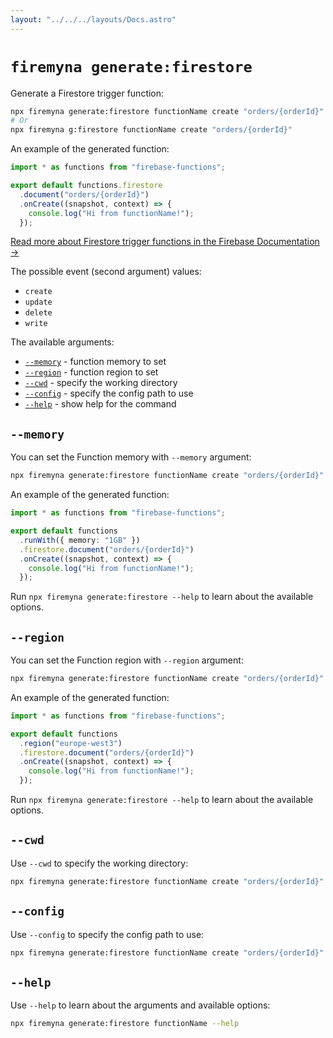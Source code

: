 ```yaml
---
layout: "../../../layouts/Docs.astro"
---
```


# `firemyna generate:firestore`

Generate a Firestore trigger function:

```bash
npx firemyna generate:firestore functionName create "orders/{orderId}"
# Or
npx firemyna g:firestore functionName create "orders/{orderId}"
```

An example of the generated function:

```ts
import * as functions from "firebase-functions";

export default functions.firestore
  .document("orders/{orderId}")
  .onCreate((snapshot, context) => {
    console.log("Hi from functionName!");
  });
```

[Read more about Firestore trigger functions in the Firebase Documentation →](https://firebase.google.com/docs/functions/firestore-events)

The possible event (second argument) values:

- `create`
- `update`
- `delete`
- `write`

The available arguments:

- [`--memory`](#--memory) - function memory to set
- [`--region`](#--region) - function region to set
- [`--cwd`](#--cwd) - specify the working directory
- [`--config`](#--config) - specify the config path to use
- [`--help`](#--help) - show help for the command

## `--memory`

You can set the Function memory with `--memory` argument:

```bash
npx firemyna generate:firestore functionName create "orders/{orderId}" --memory 1GB
```

An example of the generated function:

```ts
import * as functions from "firebase-functions";

export default functions
  .runWith({ memory: "1GB" })
  .firestore.document("orders/{orderId}")
  .onCreate((snapshot, context) => {
    console.log("Hi from functionName!");
  });
```

Run `npx firemyna generate:firestore --help` to learn about the available options.

## `--region`

You can set the Function region with `--region` argument:

```bash
npx firemyna generate:firestore functionName create "orders/{orderId}" --region europe-west3
```

An example of the generated function:

```ts
import * as functions from "firebase-functions";

export default functions
  .region("europe-west3")
  .firestore.document("orders/{orderId}")
  .onCreate((snapshot, context) => {
    console.log("Hi from functionName!");
  });
```

Run `npx firemyna generate:firestore --help` to learn about the available options.

## `--cwd`

Use `--cwd` to specify the working directory:

```bash
npx firemyna generate:firestore functionName create "orders/{orderId}" --cwd ./apps/website
```

## `--config`

Use `--config` to specify the config path to use:

```bash
npx firemyna generate:firestore functionName create "orders/{orderId}" --config ./configs/firemyna.js
```

## `--help`

Use `--help` to learn about the arguments and available options:

```bash
npx firemyna generate:firestore functionName --help
```
